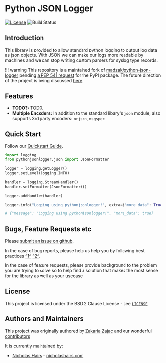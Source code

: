 # Python JSON Logger

<!-- [![PyPi](https://img.shields.io/pypi/v/python-json-logger.svg)](https://pypi.python.org/pypi/python-json-logger/)
[![PyPI - Status](https://img.shields.io/pypi/status/python-json-logger)](https://pypi.python.org/pypi/python-json-logger/)
[![Python Versions](https://img.shields.io/pypi/pyversions/python-json-logger.svg)](https://github.com/nhairs/python-json-logger) -->
[![License](https://img.shields.io/github/license/nhairs/python-json-logger.svg)](https://github.com/nhairs/python-json-logger)
![Build Status](https://github.com/nhairs/python-json-logger/actions/workflows/test-suite.yml/badge.svg)

## Introduction

This library is provided to allow standard python logging to output log data as json objects. With JSON we can make our logs more readable by machines and we can stop writing custom parsers for syslog type records.

!!! warning
    This repository is a maintained fork of [madzak/python-json-logger](https://github.com/madzak/python-json-logger) pending [a PEP 541 request](https://github.com/pypi/support/issues/3607) for the PyPI package.  The future direction of the project is being discussed [here](https://github.com/nhairs/python-json-logger/issues/1).


## Features

- **TODO?:** TODO.
- **Multiple Encoders:** In addition to the standard libary's `json` module, also supports 3rd party encoders: `orjson`, `msgspec`

## Quick Start

Follow our [Quickstart Guide](quickstart.md).

```python title="TLDR"
import logging
from pythonjsonlogger.json import JsonFormatter

logger = logging.getLogger()
logger.setLevel(logging.INFO)

handler = logging.StreamHandler()
handler.setFormatter(JsonFormatter())

logger.addHandler(handler)

logger.info("Logging using pythonjsonlogger!", extra={"more_data": True})

# {"message": "Logging using pythonjsonlogger!", "more_data": true}
```


## Bugs, Feature Requests etc
Please [submit an issue on github](https://github.com/nhairs/python-json-logger/issues).

In the case of bug reports, please help us help you by following best practices [^1^](https://marker.io/blog/write-bug-report/) [^2^](https://www.chiark.greenend.org.uk/~sgtatham/bugs.html).

In the case of feature requests, please provide background to the problem you are trying to solve so to help find a solution that makes the most sense for the library as well as your usecase.


## License

This project is licensed under the BSD 2 Clause License - see [`LICENSE`](https://github.com/nhairs/python-json-logger/blob/main/LICENSE)

## Authors and Maintainers

This project was originally authored by [Zakaria Zajac](https://github.com/madzak) and our wonderful [contributors](https://github.com/nhairs/python-json-logger/graphs/contributors)

It is currently maintained by:

- [Nicholas Hairs](https://github.com/nhairs) - [nicholashairs.com](https://www.nicholashairs.com)
